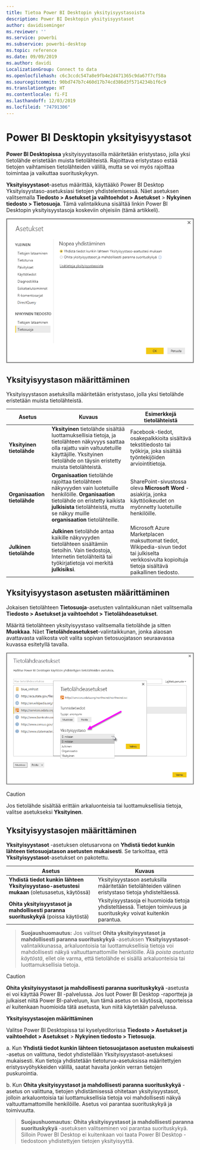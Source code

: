 ```yaml
---
title: Tietoa Power BI Desktopin yksityisyystasoista
description: Power BI Desktopin yksityisyystasot
author: davidiseminger
ms.reviewer: ''
ms.service: powerbi
ms.subservice: powerbi-desktop
ms.topic: reference
ms.date: 09/09/2019
ms.author: davidi
LocalizationGroup: Connect to data
ms.openlocfilehash: c6c3ccdc547a8e9fb4e2d471365c9da67f7cf58a
ms.sourcegitcommit: 90bd747b7c460d17b74cd386d3f5714234b1f6c9
ms.translationtype: HT
ms.contentlocale: fi-FI
ms.lasthandoff: 12/03/2019
ms.locfileid: "74791306"
---
```

# <a name="power-bi-desktop-privacy-levels"></a>Power BI Desktopin yksityisyystasot
**Power BI Desktopissa** yksityisyystasoilla määritetään eristystaso, jolla yksi tietolähde eristetään muista tietolähteistä. Rajoittava eristystaso estää tietojen vaihtamisen tietolähteiden välillä, mutta se voi myös rajoittaa toimintaa ja vaikuttaa suorituskykyyn.

**Yksityisyystasot**-asetus määrittää, käyttääkö Power BI Desktop Yksityisyystaso-asetuksiasi tietojen yhdistelemisessä. Näet asetuksen valitsemalla **Tiedosto > Asetukset ja vaihtoehdot > Asetukset** > **Nykyinen tiedosto > Tietosuoja**. Tämä valintaikkuna sisältää linkin Power BI Desktopin yksityisyystasoja koskeviin ohjeisiin (tämä artikkeli).

![](media/desktop-privacy-levels/desktop_privacylevels1.png)

## <a name="configure-a-privacy-level"></a>Yksityisyystason määrittäminen
Yksityisyystason asetuksilla määritetään eristystaso, jolla yksi tietolähde eristetään muista tietolähteistä.

| Asetus | Kuvaus | Esimerkkejä tietolähteistä |
| --- | --- | --- |
| **Yksityinen tietolähde** |**Yksityinen** tietolähde sisältää luottamuksellisia tietoja, ja tietolähteen näkyvyys saattaa olla rajattu vain valtuutetuille käyttäjille. Yksityinen tietolähde on täysin eristetty muista tietolähteistä. |Facebook-tiedot, osakepalkkioita sisältävä tekstitiedosto tai työkirja, joka sisältää työntekijöiden arviointitietoja. |
| **Organisaation tietolähde** |**Organisaation** tietolähde rajoittaa tietolähteen näkyvyyden vain luotetuille henkilöille. **Organisaation** tietolähde on eristetty kaikista **julkisista** tietolähteistä, mutta se näkyy muille **organisaation** tietolähteille. |SharePoint-sivustossa oleva **Microsoft Word** -asiakirja, jonka käyttöoikeudet on myönnetty luotetuille henkilöille. |
| **Julkinen tietolähde** |**Julkinen** tietolähde antaa kaikille näkyvyyden tietolähteen sisältämiin tietoihin. Vain tiedostoja, Internetin tietolähteitä tai työkirjatietoja voi merkitä **julkisiksi**. |Microsoft Azure Marketplacen maksuttomat tiedot, Wikipedia-sivun tiedot tai julkiselta verkkosivulta kopioituja tietoja sisältävä paikallinen tiedosto. |

## <a name="configure-privacy-level-settings"></a>Yksityisyystason asetusten määrittäminen
Jokaisen tietolähteen **Tietosuoja**-asetusten valintaikkunan näet valitsemalla **Tiedosto > Asetukset ja vaihtoehdot > Tietolähdeasetukset**.

Määritä tietolähteen yksityisyystaso valitsemalla tietolähde ja sitten **Muokkaa**. Näet **Tietolähdeasetukset**-valintaikkunan, jonka alaosan avattavasta valikosta voit valita sopivan tietosuojatason seuraavassa kuvassa esitetyllä tavalla.

![](media/desktop-privacy-levels/desktop_privacylevels2.png)

> [!CAUTION]
> Jos tietolähde sisältää erittäin arkaluonteisia tai luottamuksellisia tietoja, valitse asetukseksi **Yksityinen**.
> 

## <a name="configure-privacy-levels"></a>Yksityisyystasojen määrittäminen
**Yksityisyystasot** -asetuksen oletusarvona on **Yhdistä tiedot kunkin lähteen tietosuojatason asetusten mukaisesti**. Se tarkoittaa, että **Yksityisyystasot**-asetukset on pakotettu.

| Asetus | Kuvaus |
| --- | --- |
| **Yhdistä tiedot kunkin lähteen Yksityisyystaso-asetustesi mukaan** (oletusasetus, käytössä) |Yksityisyystason asetuksilla määritetään tietolähteiden välinen eristystaso tietoja yhdisteltäessä. |
| **Ohita yksityisyystasot ja mahdollisesti paranna suorituskykyä** (poissa käytöstä) |Yksityisyystasoja ei huomioida tietoja yhdisteltäessä. Tietojen toimivuus ja suorituskyky voivat kuitenkin parantua. |

> **Suojaushuomautus:** Jos valitset **Ohita yksityisyystasot ja mahdollisesti paranna suorituskykyä** -asetuksen **Yksityisyystasot**-valintaikkunassa, arkaluontoisia tai luottamuksellisia tietoja voi mahdollisesti näkyä valtuuttamattomille henkilöille. Älä *poista asetusta käytöstä*, ellet ole varma, että tietolähde ei sisällä arkaluonteisia tai luottamuksellisia tietoja.
> 
> 

> [!CAUTION]
> **Ohita yksityisyystasot ja mahdollisesti paranna suorituskykyä** -asetusta ei voi käyttää Power BI -palvelussa. Jos luot Power BI Desktop -raportteja ja julkaiset niitä Power BI-palveluun, kun tämä asetus on käytössä, raporteissa *ei* kuitenkaan huomioida tätä asetusta, kun niitä käytetään palvelussa.
> 

**Yksityisyystasojen määrittäminen**

Valitse Power BI Desktopissa tai kyselyeditorissa **Tiedosto > Asetukset ja vaihtoehdot > Asetukset** > **Nykyinen tiedosto > Tietosuoja**.

a. Kun **Yhdistä tiedot kunkin lähteen tietosuojatason asetusten mukaisesti** -asetus on valittuna, tiedot yhdistellään Yksityisyystasot-asetuksesi mukaisesti. Kun tietoja yhdistetään tietoturva-asetuksissa määritettyjen eristysvyöhykkeiden välillä, saatat havaita jonkin verran tietojen puskurointia.

b. Kun **Ohita yksityisyystasot ja mahdollisesti paranna suorituskykyä** -asetus on valittuna, tietojen yhdistämisessä ohitetaan yksityisyystasot, jolloin arkaluontoisia tai luottamuksellisia tietoja voi mahdollisesti näkyä valtuuttamattomille henkilöille. Asetus voi parantaa suorituskykyä ja toimivuutta.

> **Suojaushuomautus:** **Ohita yksityisyystasot ja mahdollisesti paranna suorituskykyä** -asetuksen valitseminen voi parantaa suorituskykyä. Silloin Power BI Desktop ei kuitenkaan voi taata Power BI Desktop -tiedostoon yhdistettyjen tietojen yksityisyyttä.
> 
> 

